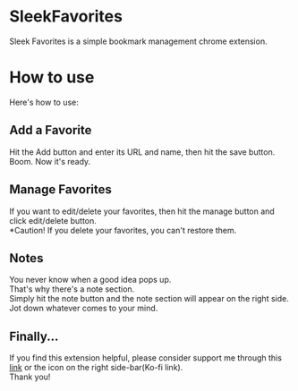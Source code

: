 # SleekFavorites
Sleek Favorites is a simple bookmark management chrome extension.  
# How to use  
Here's how to use:  
## Add a Favorite  
Hit the Add button and enter its URL and name, then hit the save button. Boom. Now it's ready.  
## Manage Favorites
If you want to edit/delete your favorites, then hit the manage button and click edit/delete button.  
*Caution! If you delete your favorites, you can't restore them.  
## Notes  
You never know when a good idea pops up.  
That's why there's a note section.  
Simply hit the note button and the note section will appear on the right side.  
Jot down whatever comes to your mind.
## Finally...  
If you find this extension helpful, please consider support me through this [link](https://ko-fi.com/yohey_mk) or the icon on the right side-bar(Ko-fi link).  
Thank you!

